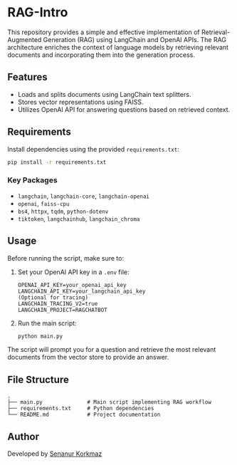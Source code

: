 # RAG-Intro

This repository provides a simple and effective implementation of Retrieval-Augmented Generation (RAG) using LangChain and OpenAI APIs. The RAG architecture enriches the context of language models by retrieving relevant documents and incorporating them into the generation process.

## Features

- Loads and splits documents using LangChain text splitters.
- Stores vector representations using FAISS.
- Utilizes OpenAI API for answering questions based on retrieved context.

## Requirements

Install dependencies using the provided `requirements.txt`:

```bash
pip install -r requirements.txt
```

### Key Packages

- `langchain`, `langchain-core`, `langchain-openai`
- `openai`, `faiss-cpu`
- `bs4`, `httpx`, `tqdm`, `python-dotenv`
- `tiktoken`, `langchainhub`, `langchain_chroma`

## Usage

Before running the script, make sure to:

1. Set your OpenAI API key in a `.env` file:
   ```env
   OPENAI_API_KEY=your_openai_api_key
   LANGCHAIN_API_KEY=your_langchain_api_key
   (Optional for tracing)
   LANGCHAIN_TRACING_V2=true
   LANGCHAIN_PROJECT=RAGCHATBOT
   ```

2. Run the main script:
   ```bash
   python main.py
   ```

The script will prompt you for a question and retrieve the most relevant documents from the vector store to provide an answer.

## File Structure

```
.
├── main.py              # Main script implementing RAG workflow
├── requirements.txt     # Python dependencies
└── README.md            # Project documentation
```

## Author

Developed by [Senanur Korkmaz](https://github.com/senakorkmaz)
